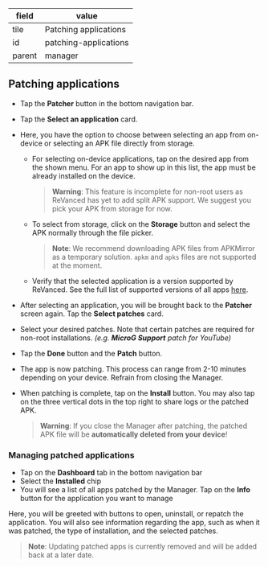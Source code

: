 | field | value |
| --- | --- |
| tile | Patching applications |
| id | patching-applications |
| parent | manager |


## Patching applications
- Tap the **Patcher** button in the bottom navigation bar.
- Tap the **Select an application** card.
- Here, you have the option to choose between selecting an app from on-device or selecting an APK file directly from storage.
   * For selecting on-device applications, tap on the desired app from the shown menu. For an app to show up in this list, the app must be already installed on the device.
     > **Warning**: This feature is incomplete for non-root users as ReVanced has yet to add split APK support. We suggest you pick your APK from storage for now.
   * To select from storage, click on the **Storage** button and select the APK normally through the file picker.
     > **Note**: We recommend downloading APK files from APKMirror as a temporary solution. `apkm` and `apks` files are not supported at the moment.
   * Verify that the selected application is a version supported by ReVanced. See the full list of supported versions of all apps [here](https://github.com/revanced/revanced-patches#-patches).
- After selecting an application, you will be brought back to the **Patcher** screen again. Tap the **Select patches** card.
- Select your desired patches. Note that certain patches are required for non-root installations. *(e.g. **MicroG Support** patch for YouTube)*
- Tap the **Done** button and the **Patch** button.
- The app is now patching. This process can range from 2-10 minutes depending on your device. Refrain from closing the Manager.
- When patching is complete, tap on the **Install** button. You may also tap on the three vertical dots in the top right to share logs or the patched APK.

   > **Warning**: If you close the Manager after patching, the patched APK file will be **automatically deleted from your device**!


### Managing patched applications
- Tap on the **Dashboard** tab in the bottom navigation bar
- Select the **Installed** chip
- You will see a list of all apps patched by the Manager. Tap on the **Info** button for the application you want to manage

Here, you will be greeted with buttons to open, uninstall, or repatch the application. You will also see information regarding the app, such as when it was patched, the type of installation, and the selected patches.

 > **Note**: Updating patched apps is currently removed and will be added back at a later date.
